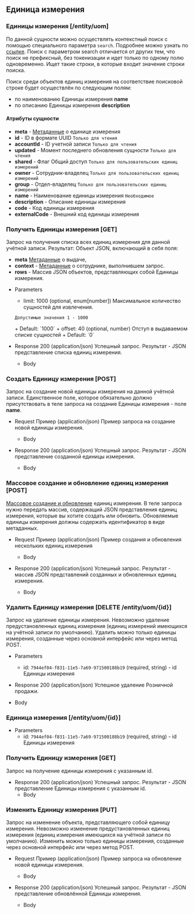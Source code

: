 ## Единица измерения
### Единицы измерения [/entity/uom]
По данной сущности можно осуществлять контекстный поиск с помощью специального параметра `search`. Подробнее можно узнать по [ссылке](/api/remap/1.2/doc/index.html#header-контекстный-поиск). Поиск с параметром search отличается от других тем, что поиск не префиксный, без токенизации и идет только по одному полю одновременно. Ищет такие строки, в которые входит значение строки поиска.

Поиск среди объектов единиц измерения на соответствие поисковой строке будет осуществлён по следующим полям:
+ по наименованию Единицы измерения **name**
+ по описанию Единицы измерения **description**

#### Атрибуты сущности
+ **meta** - [Метаданные](/api/remap/1.2/doc/index.html#header-метаданные) о единице измерения
+ **id** - ID в формате UUID `Только для чтения`
+ **accountId** - ID учетной записи `Только для чтения`
+ **updated** - Момент последнего обновления сущности `Только для чтения`
+ **shared** - Флаг Общий доступ `Только для пользовательских единиц измерений`
+ **owner** - Сотрудник-владелец `Только для пользовательских единиц измерений`
+ **group** - Отдел-владелец `Только для пользовательских единиц измерений`
+ **name** - Наименование единицы измерения `Необходимое`
+ **description** - Описание единицы измерения
+ **code** - Код единицы измерения
+ **externalCode** - Внешний код единицы измерения


### Получить Единицы измерения [GET]
Запрос на получения списка всех единиц измерения для данной учётной записи.
Результат: Объект JSON, включающий в себя поля:
- **meta** [Метаданные](/api/remap/1.2/doc/index.html#header-метаданные) о выдаче,
- **context** - [Метаданные](/api/remap/1.2/doc/index.html#header-метаданные) о сотруднике, выполнившем запрос.
- **rows** - Массив JSON объектов, представляющих собой Единицы измерения.

+ Parameters
  + limit: 1000 (optional, enum[number])
  Максимальное количество сущностей для извлечения.
  <p>
    <code>Допустимые значения 1 - 1000</code>
  </p>
      + Default: `1000`
  + offset: 40 (optional, number)
    Отступ в выдаваемом списке сущностей
      + Default: `0`

+ Response 200 (application/json)
Успешный запрос. Результат - JSON представление списка единиц измерения.
  + Body
        <!-- include(body/uom/get_list.json) -->

### Создать Единицу измерения [POST]
Запрос на создание новой единицы измерения на данной учётной записи.
Единственное поле, которое обязательно должно присутствовать в теле запроса
на создание Единицы измерения - поле **name**.

+ Request Пример (application/json)
Пример запроса на создание новой единицы измерения.
  + Body
        <!-- include(body/uom/post_request.json) -->

+ Response 200 (application/json)
Успешный запрос. Результат - JSON представление созданной единицы измерения.
  + Body
        <!-- include(body/uom/post_response.json) -->

### Массовое создание и обновление единиц измерения [POST]
[Массовое создание и обновление](/api/remap/1.2/doc/index.html#header-создание-и-обновление-нескольких-объектов) единиц измерения.
В теле запроса нужно передать массив, содержащий JSON представления единиц измерения, которые вы хотите создать или обновить.
Обновляемые единицы измерения должны содержать идентификатор в виде метаданных.

+ Request Пример (application/json)
Пример создания и обновления нескольких единиц измерения
  + Body
        <!-- include(body/uom/post_massive_request.json) -->

+ Response 200 (application/json)
Успешный запрос. Результат - массив JSON представлений созданных и обновленных единиц измерения.
  + Body
        <!-- include(body/uom/post_massive_response.json) -->

### Удалить Единицу измерения [DELETE /entity/uom/{id}]
Запрос на удаление единицы измерения. Невозможно удаление предустановленных единиц измерения (единиц измерений имеющихся на учётной записи по умолчанию).
Удалить можно только единицы измерения, созданные через основной интерфейс или через метод POST.
+ Parameters
  + id: `7944ef04-f831-11e5-7a69-971500188b19` (required, string) - id Единицы измерения

+ Response 200 (application/json)
Успешное удаление Розничной продажи.
+ Body

### Единица измерения [/entity/uom/{id}]
+ Parameters
  + id: `7944ef04-f831-11e5-7a69-971500188b19` (required, string) - id Единицы измерения
  
### Получить Единицу измерения [GET]
Запрос на получение единицы измерения с указанным id.
+ Response 200 (application/json)
Успешный запрос. Результат - JSON представление Единицы измерения с указанным id.
  + Body
        <!-- include(body/uom/get_by_id.json) -->

### Изменить Единицу измерения [PUT]
Запрос на изменение объекта, представляющего собой единицу измерения. Невозможно изменение предустановленных единиц измерения
 (единиц измерения имеющихся на учётной записи по умолчанию).
Изменить можно только единицы измерения, созданные через основной интерфейс или через метод POST.

+ Request Пример (application/json)
Пример запроса на обновление новой единицы измерения.
  + Body
        <!-- include(body/uom/put_request.json) -->

+ Response 200 (application/json)
Успешный запрос. Результат - JSON представление обновлённой Единицы измерения.
  + Body
        <!-- include(body/uom/put_response.json) -->
